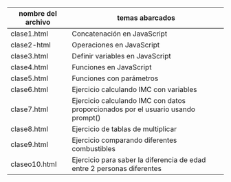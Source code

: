 |  nombre del archivo | temas abarcados  |
| ------------- | ------------- |
|  clase1.html | Concatenación en JavaScript | 
|  clase2-html | Operaciones en JavaScript | 
|  clase3.html | Definir variables en JavaScript | 
|  clase4.html | Funciones en JavaScript | 
| clase5.html | Funciones con parámetros | 
|  clase6.html | Ejercicio calculando IMC con variables | 
| clase7.html | Ejercicio calculando IMC con datos proporcionados por el usuario usando prompt()| 
| clase8.html | Ejercicio de tablas de multiplicar |
| clase9.html|Ejercicio comparando diferentes combustibles|
|claseo10.html| Ejercicio para saber la diferencia de edad entre 2 personas diferentes |
